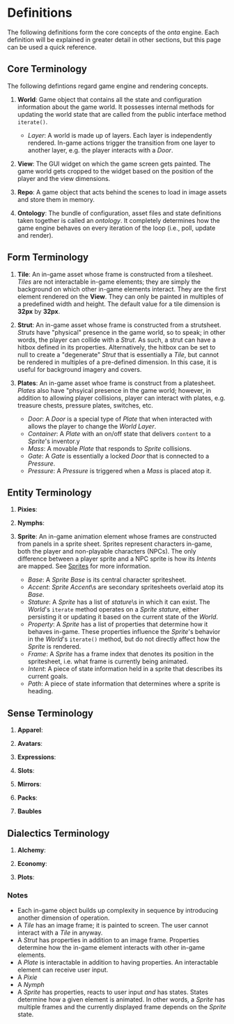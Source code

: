 # Definitions

The following definitions form the core concepts of the _onta_ engine. Each definition will be explained in greater detail in other sections, but this page can be used a quick reference.

## Core Terminology

The following defintions regard game engine and rendering concepts.

1. **World**: Game object that contains all the state and configuration information about the game world. It possesses internal methods for updating the world state that are called from the public interface method `iterate()`.

    - _Layer_: A world is made up of layers. Each layer is independently rendered. In-game actions trigger the transition from one layer to another layer, e.g. the player interacts with a _Door_.

2. **View**: The GUI widget on which the game screen gets painted. The game world gets cropped to the widget based on the position of the player and the view dimensions.

3. **Repo**: A game object that acts behind the scenes to load in image assets and store them in memory.  

4. **Ontology**: The bundle of configuration, asset files and state definitions taken together is called an _ontology_. It completely determines how the game engine behaves on every iteration of the loop (i.e., poll, update and render).

## Form Terminology

1. **Tile**: An in-game asset whose frame is constructed from a tilesheet. _Tiles_ are not interactable in-game elements; they are simply the background on which other in-game elements interact. They are the first element rendered on the **View**. They can only be painted in multiples of a predefined width and height. The default value for a tile dimension is **32px** by **32px**.

2. **Strut**: An in-game asset whose frame is constructed from a strutsheet. _Struts_ have "physical" presence in the game world, so to speak; in other words, the player can collide with a _Strut_. As such, a strut can have a hitbox defined in its properties. Alternatively, the hitbox can be set to null to create a "degenerate" _Strut_ that is essentially a _Tile_, but cannot be rendered in multiples of a pre-defined dimension. In this case, it is useful for background imagery and covers.

3. **Plates**: An in-game asset whoe frame is construct from a platesheet. _Plates_ also have "phsyical presence in the game world; however, in addition to allowing player collisions, player can interact with plates, e.g. treasure chests, pressure plates, switches, etc. 

    - _Door_: A _Door_ is a special type of _Plate_ that when interacted with allows the player to change the _World_ _Layer_.
    - _Container_: A _Plate_ with an on/off state that delivers `content` to a _Sprite_'s inventor.y
    - _Mass_: A movable _Plate_ that responds to _Sprite_ collisions.
    - _Gate_: A _Gate_ is essentially a locked _Door_ that is connected to a _Pressure_.
    - _Pressure_: A _Pressure_ is triggered when a _Mass_ is placed atop it.

## Entity Terminology

1. **Pixies**:

2. **Nymphs**:

3. **Sprite**: An in-game animation element whose frames are constructed from panels in a sprite sheet. Sprites represent characters in-game, both the player and non-playable characters (NPCs). The only difference between a player sprite and a NPC sprite is how its _Intents_ are mapped. See [Sprites](./SPRITES.md) for more information.

    - _Base_: A _Sprite Base_ is its central character spritesheet.
    - _Accent_: _Sprite Accent_\s are secondary spritesheets overlaid atop its _Base_.
    - _Stature_: A _Sprite_ has a list of _stature_\s in which it can exist. The _World_'s `iterate` method operates on a _Sprite stature_, either persisting it or updating it based on the current state of the _World_.
    - _Property_: A _Sprite_ has a list of properties that determine how it behaves in-game. These properties influence the _Sprite_'s behavior in the _World_'s `iterate()` method, but do not directly affect how the _Sprite_ is rendered.
    - _Frame_: A _Sprite_ has a frame index that denotes its position in the spritesheet, i.e. what frame is currently being animated.
    - _Intent_: A piece of state information held in a sprite that describes its current goals.
    - _Path_: A piece of state information that determines where a sprite is heading.

## Sense Terminology

1. **Apparel**:

2. **Avatars**:

3. **Expressions**:

4. **Slots**:

5. **Mirrors**: 

6. **Packs**:

7. **Baubles**

## Dialectics Terminology

1. **Alchemy**:

2. **Economy**:

3. **Plots**:


### Notes

- Each in-game object builds up complexity in sequence by introducing another dimension of operation.
- A _Tile_ has an image frame; it is painted to screen. The user cannot interact with a _Tile_ in anyway. 
- A _Strut_ has properties in addition to an image frame. Properties determine how the in-game element interacts with other in-game elements. 
- A _Plate_ is interactable in addition to having properties. An interactable element can receive user input.
- A _Pixie_
- A _Nymph_
- A _Sprite_ has properties, reacts to user input _and_ has states. States determine how a given element is animated. In other words, a _Sprite_ has multiple frames and the currently displayed frame depends on the _Sprite_ state.